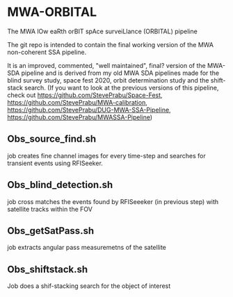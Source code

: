 # MWA-ORBITAL
The MWA lOw eaRth orBIT spAce surveiLlance (ORBITAL) pipeline

The git repo is intended to contain the final working version of the MWA non-coherent SSA pipeline.


It is an improved, commented, "well maintained", final? version of the MWA-SDA pipeline and is derived from my old MWA SDA pipelines made for the blind survey study, space fest 2020, orbit determination study and the shift-stack search. (If you want to look at the previous versions of this pipeline, check out https://github.com/StevePrabu/Space-Fest, https://github.com/StevePrabu/MWA-calibration, https://github.com/StevePrabu/DUG-MWA-SSA-Pipeline, https://github.com/StevePrabu/MWASSA-Pipeline)

## Obs_source_find.sh

job creates fine channel images for every time-step and searches for transient events using RFISeeker. 


## Obs_blind_detection.sh

job cross matches the events found by RFISeeeker (in previous step) with satellite tracks within the FOV


## Obs_getSatPass.sh

job extracts angular pass measuremetns of the satellite


## Obs_shiftstack.sh

Job does a shif-stacking search for the object of interest
